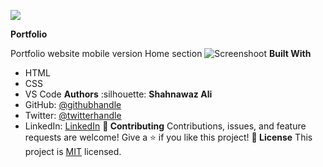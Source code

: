 ![](https://img.shields.io/badge/Microverse-blueviolet)

**Portfolio**

Portfolio website mobile version
Home section
![Screenshoot]("./images/screenshot%20of%20mobile%20version.png")
**Built With**
- HTML
- CSS
- VS Code
**Authors**
:silhouette:  **Shahnawaz Ali**
- GitHub: [@githubhandle](https://github.com/shahnawaza75)
- Twitter: [@twitterhandle](https://twitter.com/RjShahnawaza75)
- LinkedIn: [LinkedIn](https://www.linkedin.com/in/shahnawaz-ali-a24b72204)
 **:handshake: Contributing**
Contributions, issues, and feature requests are welcome!
Give a :star:️ if you like this project!
 **:memo: License**
This project is [MIT](./MIT.md) licensed.

